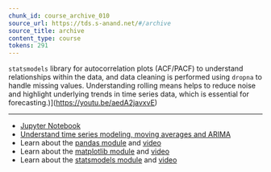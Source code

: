 ```yaml
---
chunk_id: course_archive_010
source_url: https://tds.s-anand.net/#/archive
source_title: archive
content_type: course
tokens: 291
---
```


 `statsmodels` library for autocorrelation plots (ACF/PACF) to understand relationships within the data, and data cleaning is performed using `dropna` to handle missing values. Understanding rolling means helps to reduce noise and highlight underlying trends in time series data, which is essential for forecasting.)](https://youtu.be/aedA2javxvE)

---

- [Jupyter Notebook](https://colab.research.google.com/drive/1J62K0GG56ZNzq981AOTGwH_oA9w4RAYA?usp=sharing)
- [Understand time series modeling, moving averages and ARIMA](https://www.youtube.com/playlist?list=PLjwX9KFWtvNnOc4HtsvaDf1XYG3O5bv5s)
- Learn about the [pandas module](https://youtu.be/vmEHCJofslg) and [video](https://youtu.be/vmEHCJofslg)
- Learn about the [matplotlib module](https://matplotlib.org/stable/users/explain/quick_start.html) and [video](https://youtu.be/3Xc3CA655Y4)
- Learn about the [statsmodels module](https://www.statsmodels.org/stable/index.html) and [video](https://youtu.be/2BdfjqyWj3c)
